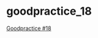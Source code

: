 # goodpractice_18

[Goodpractice #18](https://github.com/MangoTheCat/goodpractice/issues/18#issuecomment-235923088)

